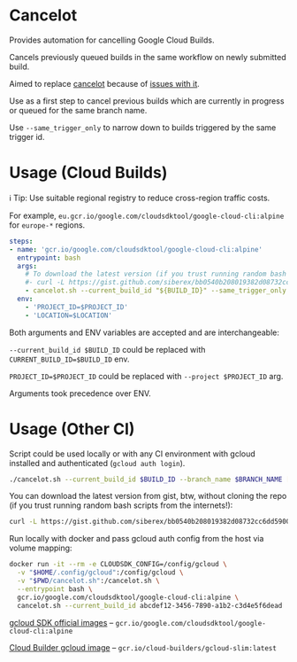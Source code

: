 # Cancelot

Provides automation for cancelling Google Cloud Builds.

Cancels previously queued builds in the same workflow on newly submitted build.

Aimed to replace [cancelot](https://github.com/GoogleCloudPlatform/cloud-builders-community/tree/master/cancelot) because of [issues with it](https://github.com/GoogleCloudPlatform/cloud-builders-community/issues/386#issuecomment-610702302).

Use as a first step to cancel previous builds which are currently in progress or queued for the same branch name.

Use `--same_trigger_only` to narrow down to builds triggered by the same trigger id.


# Usage (Cloud Builds) 

ℹ️ Tip: Use suitable regional registry to reduce cross-region traffic costs.

For example, `eu.gcr.io/google.com/cloudsdktool/google-cloud-cli:alpine` for `europe-*` regions.

```yaml
steps:
- name: 'gcr.io/google.com/cloudsdktool/google-cloud-cli:alpine'
  entrypoint: bash
  args:
    # To download the latest version (if you trust running random bash scripts from the internets!):
    #- curl -L https://gist.github.com/siberex/bb0540b208019382d08732cc6dd59007/raw -o cancelot.sh && chmod +x cancelot.sh
    - cancelot.sh --current_build_id "${BUILD_ID}" --same_trigger_only
  env:
    - 'PROJECT_ID=$PROJECT_ID'
    - 'LOCATION=$LOCATION'
```

Both arguments and ENV variables are accepted and are interchangeable:

`--current_build_id $BUILD_ID` could be replaced with `CURRENT_BUILD_ID=$BUILD_ID` env.

`PROJECT_ID=$PROJECT_ID` could be replaced with `--project $PROJECT_ID` arg.

Arguments took precedence over ENV.


# Usage (Other CI)

Script could be used locally or with any CI environment with gcloud installed and authenticated (`gcloud auth login`).

```bash
./cancelot.sh --current_build_id $BUILD_ID --branch_name $BRANCH_NAME [--same_trigger_only] [--project "gcloud-project-id"] [--region "europe-west2"]
```

You can download the latest version from gist, btw, without cloning the repo (if you trust running random bash scripts from the internets!):

```bash
curl -L https://gist.github.com/siberex/bb0540b208019382d08732cc6dd59007/raw -o cancelot.sh && chmod +x cancelot.sh
```

Run locally with docker and pass gcloud auth config from the host via volume mapping:

```bash
docker run -it --rm -e CLOUDSDK_CONFIG=/config/gcloud \
  -v "$HOME/.config/gcloud":/config/gcloud \
  -v "$PWD/cancelot.sh":/cancelot.sh \
  --entrypoint bash \
  gcr.io/google.com/cloudsdktool/google-cloud-cli:alpine \
  cancelot.sh --current_build_id abcdef12-3456-7890-a1b2-c3d4e5f6dead
```

[gcloud SDK official images](https://github.com/GoogleCloudPlatform/cloud-sdk-docker) – `gcr.io/google.com/cloudsdktool/google-cloud-cli:alpine`

[Cloud Builder gcloud image](https://github.com/GoogleCloudPlatform/cloud-builders/tree/master/gcloud) – `gcr.io/cloud-builders/gcloud-slim:latest`
